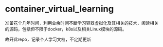 # container_virtual_learning

准备花个几年时间，利用业余时间不断学习容器虚拟化及其相关的技术，阅读相关的源码，包括但不限于docker，k8s以及相关Linux模块的源码。

故开此repo，记录个人学习文档，不定期更新
